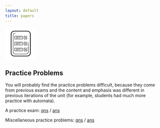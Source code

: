 ```yaml
---
layout: default
title: papers
---
```


<img class="icon" src="assets/icons8-report-card-100.png"/>
<h2>Practice Problems</h2>
You will probably find the practice problems difficult, because they come from previous exams and the content and emphasis was different in previous iterations of the unit (for example, students had much more practice with automata).
<p>
  A practice exam: <a href="papers/exam.pdf" target="_blank">qns</a> / <a href="papers/exam-answers.pdf" target="_blank">ans</a>
</p>
<p>
  Miscellaneous practice problems: <a href="questions/sheet12.pdf" target="_blank">qns</a> / <a href="answers/sheet12.pdf">ans</a>
</p>
